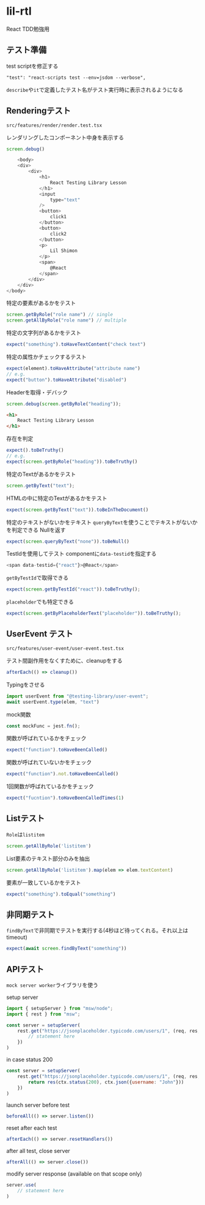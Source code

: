 # lil-rtl
React TDD勉強用

## テスト準備

test scriptを修正する

```
"test": "react-scripts test --env=jsdom --verbose",
```

```describe```や```it```で定義したテスト名がテスト実行時に表示されるようになる

## Renderingテスト

```shell
src/features/render/render.test.tsx
```

レンダリングしたコンポーネント中身を表示する

```js
screen.debug()
```

```js
    <body>
    <div>
        <div>
            <h1>
                React Testing Library Lesson
            </h1>
            <input
                type="text"
            />
            <button>
                click1
            </button>
            <button>
                click2
            </button>
            <p>
                Lil Shimon
            </p>
            <span>
                @React
            </span>
        </div>
    </div>
</body>
```

特定の要素があるかをテスト
```js
screen.getByRole("role name") // single
screen.getAllByRole("role name") // multiple
```

特定の文字列があるかをテスト
```js
expect("something").toHaveTextContent("check text")
```

特定の属性かチェックするテスト
```js
expect(element).toHaveAttribute("attribute name")
// e.g.
expect("button").toHaveAttribute("disabled")
```

Headerを取得・デバック

```js
screen.debug(screen.getByRole("heading"));
```

```html
<h1>
    React Testing Library Lesson
</h1>
```

存在を判定

```js
expect().toBeTruthy()
// e.g.
expect(screen.getByRole("heading")).toBeTruthy()
```

特定のTextがあるかをテスト
```js
screen.getByText("text");
```

HTMLの中に特定のTextがあるかをテスト

```js
expect(screen.getByText("text")).toBeInTheDocument()
```

特定のテキストがないかをテキスト
```queryByText```を使うことでテキストがないかを判定できる Nullを返す
```js
expect(screen.queryByText("none")).toBeNull()
```

TestIdを使用してテスト
componentに```data-testid```を指定する

```js
<span data-testid={"react"}>@React</span>
```

```getByTestId```で取得できる

```js
expect(screen.getByTestId("react")).toBeTruthy();
```

```placeholder```でも特定できる
```js
expect(screen.getByPlaceholderText("placeholder")).toBeTruthy();
```

## UserEvent テスト
```
src/features/user-event/user-event.test.tsx
```

テスト間副作用をなくすために、cleanupをする
```js
afterEach(() => cleanup())
```

Typingをさせる 
```js
import userEvent from "@testing-library/user-event";
await userEvent.type(elem, "text")
```

mock関数
```js
const mockFunc = jest.fn();
```

関数が呼ばれているかをチェック
```js
expect("function").toHaveBeenCalled()
```

関数が呼ばれていないかをチェック
```js
expect("function").not.toHaveBeenCalled()
```

1回関数が呼ばれているかをチェック
```js
expect("fucntion").toHaveBeenCalledTimes(1)
```

## Listテスト
```Role```は```listitem```
```js
screen.getAllByRole('listitem')
```

List要素のテキスト部分のみを抽出
```js
screen.getAllByRole('listitem').map(elem => elem.textContent)
```

要素が一致しているかをテスト
```js
expect("something").toEqual("something")
```

## 非同期テスト

```findByText```で非同期でテストを実行する(4秒ほど待ってくれる。それ以上はtimeout)
```js
expect(await screen.findByText("something"))
```

## APIテスト
```mock server worker```ライブラリを使う

setup server
```js
import { setupServer } from "msw/node";
import { rest } from "msw";

const server = setupServer(
    rest.get("https://jsonplaceholder.typicode.com/users/1", (req, res, ctx) => {
        // statement here
    })
)
```

in case status 200
```js
const server = setupServer(
    rest.get("https://jsonplaceholder.typicode.com/users/1", (req, res, ctx) => {
        return res(ctx.status(200), ctx.json({username: "John"}))
    })
)
```

launch server before test
```js
beforeAll(() => server.listen())
```

reset after each test
```js
afterEach(() => server.resetHandlers())
```

after all test, close server
```js
afterAll(() => server.close())
```

modify server response (available on that scope only)
```js
server.use(
    // statement here
)
```